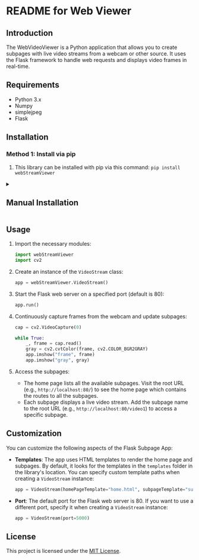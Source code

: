 # README for Web Viewer

## Introduction
The WebVideoViewer is a Python application that allows you to create subpages with live video streams from a webcam or other source. It uses the Flask framework to handle web requests and displays video frames in real-time.

## Requirements
- Python 3.x
- Numpy
- simplejpeg
- Flask

## Installation
### Method 1: Install via pip
1. This library can be installed with pip via this command: ```pip install webStreamViewer```
<details>
  <summary><h2>Manual Installation</h2></summary>
   <p>1. Clone the repository or download the code files.</p>
   <p>2. Install the required dependencies by running the following command:</p>
   <code>pip install -r requirements.txt</code>
</details>

## Usage

1. Import the necessary modules:
   ```python
   import webStreamViewer
   import cv2
   ```

2. Create an instance of the `VideoStream` class:
   ```python
   app = webStreamViewer.VideoStream()
   ```

3. Start the Flask web server on a specified port (default is 80):
   ```python
   app.run()
   ```

4. Continuously capture frames from the webcam and update subpages:
   ```python
   cap = cv2.VideoCapture(0)
   
   while True:
       _, frame = cap.read()
       gray = cv2.cvtColor(frame, cv2.COLOR_BGR2GRAY)
       app.imshow("frame", frame)
       app.imshow("gray", gray)
   ```

5. Access the subpages:
   - The home page lists all the available subpages. Visit the root URL (e.g., `http://localhost:80/`) to see the home page which contains the routes to all the subpages.
   - Each subpage displays a live video stream. Add the subpage name to the root URL (e.g., `http://localhost:80/video1`) to access a specific subpage.

## Customization
You can customize the following aspects of the Flask Subpage App:

- **Templates**: The app uses HTML templates to render the home page and subpages. By default, it looks for the templates in the `templates` folder in the library's location. You can specify custom template paths when creating a `VideoStream` instance:
   ```python
   app = VideoStream(homePageTemplate="home.html", subpageTemplate="subpage.html", templatePath="the/path/to/your/templates/folder")
   ```

- **Port**: The default port for the Flask web server is 80. If you want to use a different port, specify it when creating a `VideoStream` instance:
   ```python
   app = VideoStream(port=5000)
   ```


## License

This project is licensed under the [MIT License](https://opensource.org/licenses/MIT).

